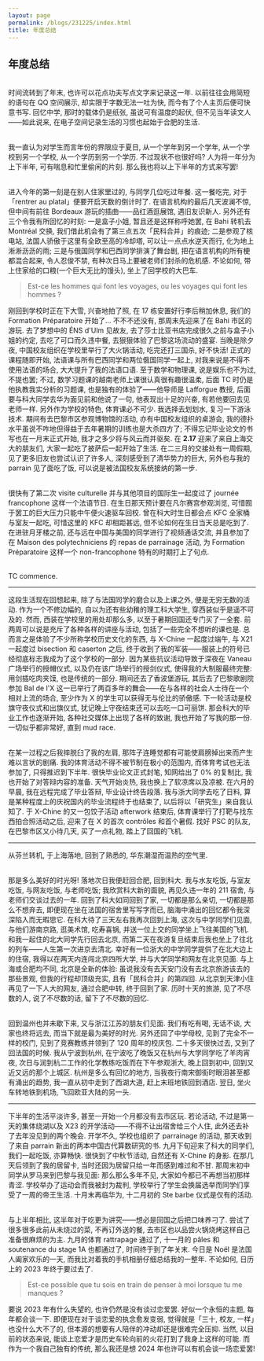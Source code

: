```yaml
---
layout: page
permalink: /blogs/231225/index.html
title: 年度总结
---
```


## 年度总结

<br>时间流转到了年末, 也许可以花点功夫写点文字来记录这一年. 以前往往会用简短的语句在 QQ 空间展示, 却实限于字数无法一吐为快, 而今有了个人主页后便可快意书写. 回忆中学, 那时的载体仍是纸张, 虽说可有温度的起伏, 但不见当年读文人——如此说来, 在电子空间记录生活的习惯也起始于合肥的生活.

<br>我一直认为对学生而言年份的界限应于夏日, 从一个学年到另一个学年, 从一个学校到另一个学校, 从一个学历到另一个学历. 不过现状不也很好吗? 人为将一年分为上下半年, 可有喘息和忙里偷闲的片刻. 那么我也将以上下半年的方式来写罢!

<br>进入今年的第一刻是在别人住家里过的, 与同学几位吃过年餐. 这一餐吃完, 对于「rentrer au platal」便要开启天数的倒计时了. 在语言机构的最后几天波澜不惊, 但中间有前往 Bordeaux 游玩的插曲——品红酒逛展馆, 遇旧友识新人. 另外还有三个令我有所回忆的时刻: 一是盒子小姐, 暂且还是这样称呼她罢, 在 Bahi 转机去 Montréal 交换, 我们借此机会有了第三点五次「民科合并」的痕迹; 二是参观了核电站, 法国人骄傲于这里有全欧至高的冷却塔, 可以让一点点水逆天而行, 化为地上淅淅沥沥的雨; 三是与俄国同学和巴西同学排演了舞台剧, 把在语言机构的所有梗都混合起来, 令人忍俊不禁, 有种次日马上要被老师们封杀的危机感. 不论如何, 带上住家给的口粮(一个巨大无比的馒头), 坐上了回学校的大巴车.

> Est-ce les hommes qui font les voyages, ou les voyages qui font les hommes ?

刚回到学校时正在下大雪, 兴奋地拍了照, 在 17 栋安置好行李后稍加休息, 我们的 Formation Préparatoire 开始了... 不不不还没有, 那周末先迎来了在 Bahi 市区的游玩. 去了梦想中的 ÉNS d'Ulm 见故友, 去了莎士比亚书店完成很久之前与盒子小姐的约定, 去吃了可口而久违中餐, 去狠狠体验了巴黎这场流动的盛宴. 当晚是除夕夜, 中国校友组织在学校里举行了大火锅活动, 吃完还打三国杀, 好不快活! 正式的课程随即开始, 法语课与所有巴西同学和两位俄国同学一起上, 对我来说是不得不使用法语的场合, 大大提升了我的法语口语. 至于数学和物理课, 说是娱乐也不为过, 不提也罢; 不过, 数学习题课的越南老师上课很认真很有趣很温柔, 后面 TC 时仍是他执教我实分析的习题课, 也是独有的体验了——他导师是 Lafforgue 教授, 后面要与科大同学去华为面见前和他说了一句, 他表现出十足的兴奋, 有若他要回去见老师一样. 另外作为学校的特色, 体育课必不可少. 我选择去划划水, 复习一下游泳技术. 期间有去巴黎市区参观博物馆的活动, 亦有中国校友组织的桌游会, 我的德扑水平虽说不咋地但得益于去年暑期的训练也是大杀四方了; 不得忘记毕业论文的书写也在一月末正式开始, 我才之多少将与风云而并驱矣. 在 **2.17** 迎来了来自上海交大的朋友们, 大家一起吃了披萨后一起开始了生活. 在二三月的交接处有一周假期, 见了更多旧友也尝试认识了许多人, 深刻感受到了清华势力的巨大, 另外也与我的 parrain 见了面吃了饭, 可以说是被法国校友系统接纳的第一步. 

<br>很快有了第二次 visite culturelle 并与其他项目的国际生一起度过了 journée francophone 这样一个法语节日. 在生日那天预计要在凡尔赛宫参观浏览, 可惜囿于罢工的巨大压力只能中午便火速驱车回校. 曾在科大时生日都会点 KFC 全家桶与室友一起吃, 可惜这里的 KFC 却相距甚远, 但不论如何在生日当天总是吃到了. 在进驻月牙楼之前, 还与远在中国与美国的同学进行了视频通话交流, 并且参加了在 Maison des polytechniciens 的 repas de parrainage 活动, 为 Formation Préparatoire 这样一个 non-francophone 特有的时期打上了句点.

<br> TC commence.

---

这段生活现在回想起来, 除了与法国同学的磨合以及上课之外, 便是无穷无数的活动. 作为一个不修边幅的, 自以为还有些幼稚的理工科大学生, 穿西装似乎是遥不可及的. 然而, 西装在学校里的用处却那么多, 以至于暑期回国还专门买了一全套. 前两周可以说是充斥了各种各样的讲座与活动, 包括了一些完全不想听的课也是. 总而言之是体验了不少所称学校历史文化的东西, 与 X-Chine 一起度过端午, 与 X21 一起度过 bisection 和 caserton 之后, 终于收到了我的军装——服装上的符号已经彻底标志我成为了这个学校的一部分. 因为某些抗议活动导致于深夜在 Vaneau 广场举行的授帽仪式, 以及仍在该广场举行的授剑仪式, 使得我的大制服最终完整: 用剑插吃肉夹馍, 也是传统的一部分. 期间还去了香波堡游玩, 其后去了巴黎歌剧院参加 Bal de l'X 这一已举行了两百多年的舞会——在与各样的社会人士待在一个相对上流的场合, 至少作为 X 的学生可以获得无与伦比的骄傲感. 下一轮活动是校旗守夜仪式和出旗仪式, 犹记晚上守夜结束还可以去吃一口可丽饼. 那会科大的毕业工作也逐渐开始, 各种社交媒体上出现了各样的致谢, 我也开始了写我的那一份. 一切似乎都非常好, 直到 mud race.

<br>在某一过程之后我摔脱臼了我的左肩, 那阵子连睡觉都有可能使肩膀掉出来而产生难以言状的剧痛. 我的体育活动不得不被节制在极小的范围内, 而体育考试也无法参加了, 只得推迟到下半年. 很快毕业论文正式封笔, 知网给出了 0% 的复制比, 我也开始了对答辩内容的准备. 天气开始炎热, 我也换上了软凉席以及凉被. 在六月的早晨, 我在远程完成了毕业答辩, 毕业设计终告段落. 我与浙大同学去吃了日料, 算是某种程度上的庆祝国内的毕业流程终于也结束了, 以后将以「研究生」来自我认知了. 于 X-Chine 的又一包饺子活动 afterwork 结束后, 体育课举行了打靶与找东西拍合照活动之后, 迎来了在 X 的首次 contrôles 和首个暑假. 找好 PSC 的队友, 在巴黎市区又小待几天, 买了一点礼物, 踏上了回国的飞机.

---

从芬兰转机, 于上海落地, 回到了熟悉的, 华东潮湿而温热的空气里.

<br>那是多么美好的时光呀! 落地次日我便赶回合肥, 回到科大. 我与水友吃饭, 与室友吃饭, 与网友吃饭, 与老师吃饭; 我欣赏科大新的面貌, 再见久违一年的 211 宿舍, 与老师们交谈过去的一年. 回到了科大如同回到了家, 一切都是那么亲切, 一切都是那么不想弃去, 即便现在坐在法国的宿舍里写写字而已, 脑海中涌出的回忆都令我深深陷入而无暇思它. 在科大待了三天左右我再次回到上海, 这次与中学同学们见面, 与他们游南京路, 逛美术馆, 吃寿喜锅, 并送一位上交的同学坐上飞往美国的飞机. 和我一起住的北大同学先行回去北京, 而第二天在夜游复旦结束后我也坐上了往北的列车——人生第一次进京去清北. 幸好有一位浙大的中学同学提供了在北大边上的住宿, 我得以在两天内连闯北京四所大学, 并与大学同学和网友在北京见面. 与上海或合肥均不同, 北京是全新的体验: 虽说我没有去天安门没有去北京旅游该去的那些景观, 但我的行程却顶级充实, 且有「民科合并」的第四回. 从北京到天津小住再见了一下人大的网友, 通过合肥中转, 终于回到了家. 历时十天的旅游, 见了不尽数的人, 说了不尽数的话, 留下了不尽数的回忆.

<br>回到温州也并未歇下来, 又与浙江江苏的朋友们见面. 我们有吃有喝, 无话不谈, 大家也终将远去, 而当下就是最为美好的时光. 另外还回了中学母校, 见到了完全不一样的校门, 见到了竞赛教练并领到了 120 周年的校庆包. 二十多天很快过去, 又到了回法国的时候. 我从宁波到杭州, 在宁波吃了晚饭又在杭州与大学同学吃了羊肉宵夜, 次日与润到杭二工作的化学教练吃饭而在下午参观浙大, 晚上回到初中, 回到又近又远的那个上城区. 杭州是多么有回忆的地方, 当我夜行南宋御街时眼泪甚至都有涌出的趋势, 我一直从初中走到了西湖大道, 赶上末班地铁回到酒店. 翌日, 坐火车转地铁到机场, 飞回欧亚大陆的另一头.

---

下半年的生活平淡许多, 甚至一开始一个月都没有去市区玩. 若论活动, 不过是第一天的集体绕湖以及 X23 的开学活动——不得不让出宿舍给三个人住, 此外还去补了去年没见到的两个晚会. 开学不久, 学校也组织了 parrainage 的活动, 那天收到了来自 parrain 新出的两本中国古代算数研究的书. 九月下旬迎来了科大的同学们, 我们一起吃饭, 亦算畅快. 很快到了中秋节活动, 自然还有 X-Chine 的身影. 在那几天后领到了我的居留卡, 当时还因为居留只给一年而感到难过和不甘. 那周末初中同学从罗马来到巴黎与我见面: 那么那么多年不见, 大家如今都已不再想当初那样青涩. 学校举办了运动会而我被封为裁判, 学校举行了学生会换届选举而同学们享受了一周的帝王生活. 十月末再临华为, 十二月初的 Ste barbe 仪式是仅有的活动.

<br>与上半年相比, 这半年对于吃更为讲究——想必是回国之后把口味养刁了. 尝试了很多很多此前从未烧过的菜, 不再订外送的餐, 去市区也以品尝火锅烧烤这样自己准备很麻烦的为主. 九月的体育 rattrapage 通过了, 十一月的 pâles 和 soutenance du stage 1A 也都通过了, 时间终于到了年关末. 今日是 Noël 是法国人阖家欢乐的一天, 而我比对着我的手机相册仔细总结我的一整年. 不论如何, 日历上的 2023 年终于要过去了.

> Est-ce possible que tu sois en train de penser à moi lorsque tu me manques ?

要说 2023 年有什么失望的, 也许仍然是没有谈过恋爱罢. 好似一个永恒的主题, 每年都会谈一下. 即便现在对于谈恋爱的执念愈发变弱, 觉得就是「三十, 校友, 一样」也没什么大不了的, 但本源的想要有人陪伴的冲动却还是很难完全压抑. 当然, 以目前的状态来说, 能谈上恋爱才是历史车轮向前的火花打到了我身上这样的可能. 而作为一个我自己独有的传统, 那么我还是想 2024 年也许可以有机会谈一场恋爱罢!